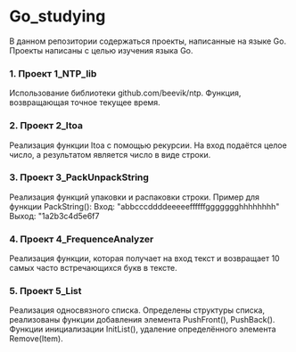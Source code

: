 # Go_studying

В данном репозитории содержаться проекты, написанные на языке Go. Проекты написаны с целью изучения языка Go. 

### 1. Проект 1_NTP_lib
Использование библиотеки github.com/beevik/ntp. Функция, возвращающая точное текущее время.

### 2. Проект 2_Itoa
Реализация функции Itoa с помощью рекурсии. На вход подаётся целое число, а результатом является число в виде строки. 

### 3. Проект 3_PackUnpackString
Реализация функций упаковки и распаковки строки. Пример для функции PackString():
Вход: "abbcccddddeeeeeffffffggggggghhhhhhhh"
Выход: "1a2b3c4d5e6f7

### 4. Проект 4_FrequenceAnalyzer
Реализация функции, которая получает на вход текст и возвращает 10 самых часто встречающихся букв в тексте.

### 5. Проект 5_List
Реализация односвязного списка. Определены структуры списка, реализованы функции добавления элемента PushFront(), PushBack(). Функции инициализации InitList(), удаление определённого элемента Remove(Item).